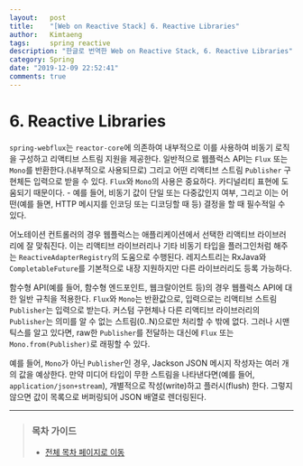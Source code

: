 ```yaml
---
layout:   post
title:    "[Web on Reactive Stack] 6. Reactive Libraries"
author:   Kimtaeng
tags: 	  spring reactive
description: "한글로 번역한 Web on Reactive Stack, 6. Reactive Libraries"
category: Spring
date: "2019-12-09 22:52:41"
comments: true
---
```


# 6. Reactive Libraries
`spring-webflux`는 `reactor-core`에 의존하여 내부적으로 이를 사용하여 비동기 로직을 구성하고 리액티브 스트림 지원을 제공한다.
일반적으로 웹플럭스 API는 `Flux` 또는 `Mono`를 반환한다.(내부적으로 사용되므로) 그리고 어떤 리액티브 스트림 `Publisher` 구현체든
입력으로 받을 수 있다. `Flux`와 `Mono`의 사용은 중요하다. 카디널리티 표현에 도움되기 때문이다. - 예를 들어, 비동기 값이 단일 또는
다중값인지 여부, 그리고 이는 어떤(예를 들면, HTTP 메시지를 인코딩 또는 디코딩할 때 등) 결정을 할 때 필수적일 수 있다.

어노테이션 컨트롤러의 경우 웹플럭스는 애플리케이션에서 선택한 리액티브 라이브러리에 잘 맞춰진다. 이는 리액티브 라이브러리나 기타 비동기 타입을
플러그인처럼 해주는 `ReactiveAdapterRegistry`의 도움으로 수행된다. 레지스트리는 RxJava와 `CompletableFuture`를
기본적으로 내장 지원하지만 다른 라이브러리도 등록 가능하다.

함수형 API(예를 들어, 함수형 엔드포인트, 웹크랄이언트 등)의 경우 웹플럭스 API에 대한 일반 규칙을 적용한다. `Flux`와 `Mono`는 반환값으로,
입력으로는 리액티브 스트림 `Publisher`는 입력으로 받는다. 커스텀 구현체나 다른 리액티브 라이브러리의 `Publisher`는 의미를 알 수 없는
스트림(0..N)으로만 처리할 수 밖에 없다. 그러나 시맨틱스를 알고 있다면, raw한 `Publisher`를 전달하는 대신에 `Flux` 또는
`Mono.from(Publisher)`로 래핑할 수 있다.

예를 들어, `Mono`가 아닌 `Publisher`인 경우, Jackson JSON 메시지 작성자는 여러 개의 값을 예상한다. 만약 미디어 타입이 무한 스트림을
나타낸다면(예를 들어, `application/json+stream`), 개별적으로 작성(write)하고 플러시(flush) 한다. 그렇지 않으면 값이 목록으로
버퍼링되어 JSON 배열로 렌더링된다.

---

> ### 목차 가이드
> - <a href="/post/web-on-reactive-stack">전체 목차 페이지로 이동</a>